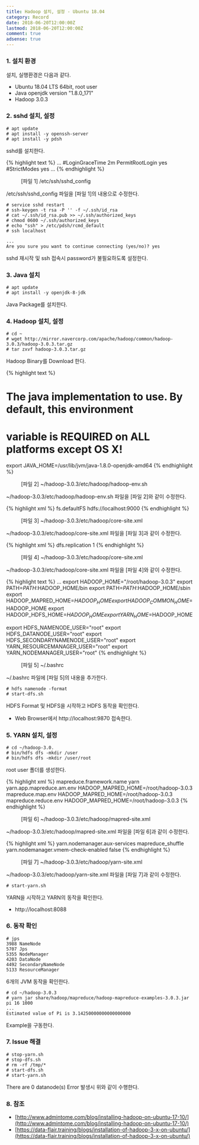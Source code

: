 ```yaml
---
title: Hadoop 설치, 설정 - Ubuntu 18.04
category: Record
date: 2018-06-20T12:00:00Z
lastmod: 2018-06-20T12:00:00Z
comment: true
adsense: true
---
```


### 1. 설치 환경

설치, 실행환경은 다음과 같다.
* Ubuntu 18.04 LTS 64bit, root user
* Java openjdk version "1.8.0_171"
* Hadoop 3.0.3

### 2. sshd 설치, 설정

~~~
# apt update
# apt install -y openssh-server
# apt install -y pdsh
~~~

sshd를 설치한다.

{% highlight text %}
...
#LoginGraceTime 2m
PermitRootLogin yes
#StrictModes yes
...
{% endhighlight %}
<figure>
<figcaption class="caption">[파일 1] /etc/ssh/sshd_config</figcaption>
</figure>

/etc/ssh/sshd_config 파일을 [파일 1]의 내용으로 수정한다.

~~~
# service sshd restart
# ssh-keygen -t rsa -P '' -f ~/.ssh/id_rsa
# cat ~/.ssh/id_rsa.pub >> ~/.ssh/authorized_keys
# chmod 0600 ~/.ssh/authorized_keys
# echo "ssh" > /etc/pdsh/rcmd_default
# ssh localhost

...
Are you sure you want to continue connecting (yes/no)? yes
~~~

sshd 재시작 및 ssh 접속시 password가 불필요하도록 설정한다.

### 3. Java 설치 

~~~
# apt update
# apt install -y openjdk-8-jdk
~~~

Java Package를 설치한다.

### 4. Hadoop 설치, 설정

~~~
# cd ~
# wget http://mirror.navercorp.com/apache/hadoop/common/hadoop-3.0.3/hadoop-3.0.3.tar.gz
# tar zxvf hadoop-3.0.3.tar.gz
~~~

Hadoop Binary를 Download 한다.

{% highlight text %}
# The java implementation to use. By default, this environment
# variable is REQUIRED on ALL platforms except OS X!
export JAVA_HOME=/usr/lib/jvm/java-1.8.0-openjdk-amd64
{% endhighlight %}
<figure>
<figcaption class="caption">[파일 2] ~/hadoop-3.0.3/etc/hadoop/hadoop-env.sh</figcaption>
</figure>

~/hadoop-3.0.3/etc/hadoop/hadoop-env.sh 파일을 [파일 2]와 같이 수정한다.

{% highlight xml %}
<configuration>
	<property>
        <name>fs.defaultFS</name>
        <value>hdfs://localhost:9000</value>
    </property>
</configuration>
{% endhighlight %}
<figure>
<figcaption class="caption">[파일 3] ~/hadoop-3.0.3/etc/hadoop/core-site.xml</figcaption>
</figure>

~/hadoop-3.0.3/etc/hadoop/core-site.xml 파일을 [파일 3]과 같이 수정한다.

{% highlight xml %}
<configuration>
	<property>
        <name>dfs.replication</name>
        <value>1</value>
    </property>
</configuration>
{% endhighlight %}
<figure>
<figcaption class="caption">[파일 4] ~/hadoop-3.0.3/etc/hadoop/core-site.xml</figcaption>
</figure>

~/hadoop-3.0.3/etc/hadoop/core-site.xml 파일을 [파일 4]와 같이 수정한다.

{% highlight text %}
...
export HADOOP_HOME="/root/hadoop-3.0.3"
export PATH=$PATH:$HADOOP_HOME/bin
export PATH=$PATH:$HADOOP_HOME/sbin
export HADOOP_MAPRED_HOME=$HADOOP_HOME
export HADOOP_COMMON_HOME=$HADOOP_HOME
export HADOOP_HDFS_HOME=$HADOOP_HOME
export YARN_HOME=$HADOOP_HOME

export HDFS_NAMENODE_USER="root"
export HDFS_DATANODE_USER="root"
export HDFS_SECONDARYNAMENODE_USER="root"
export YARN_RESOURCEMANAGER_USER="root"
export YARN_NODEMANAGER_USER="root"
{% endhighlight %}
<figure>
<figcaption class="caption">[파일 5] ~/.bashrc</figcaption>
</figure>

~/.bashrc 파일에 [파일 5]의 내용을 추가한다.

~~~
# hdfs namenode -format
# start-dfs.sh
~~~

HDFS Format 및 HDFS을 시작하고 HDFS 동작을 확인한다.
* Web Browser에서 http://localhost:9870 접속한다.

### 5. YARN 설치, 설정

~~~
# cd ~/hadoop-3.0.
# bin/hdfs dfs -mkdir /user
# bin/hdfs dfs -mkdir /user/root
~~~

root user 폴더를 생성한다.

{% highlight xml %}
<configuration>
	<property>
		<name>mapreduce.framework.name</name>
		<value>yarn</value>
	</property>
	<property>
		<name>yarn.app.mapreduce.am.env</name>
		<value>HADOOP_MAPRED_HOME=/root/hadoop-3.0.3</value>
	</property>
	<property>
		<name>mapreduce.map.env</name>
		<value>HADOOP_MAPRED_HOME=/root/hadoop-3.0.3</value>
	</property>
	<property>
		<name>mapreduce.reduce.env</name>
		<value>HADOOP_MAPRED_HOME=/root/hadoop-3.0.3</value>
	</property>
</configuration>
{% endhighlight %}
<figure>
<figcaption class="caption">[파일 6] ~/hadoop-3.0.3/etc/hadoop/mapred-site.xml</figcaption>
</figure>

~/hadoop-3.0.3/etc/hadoop/mapred-site.xml 파일을 [파일 6]과 같이 수정한다.

{% highlight xml %}
<configuration>
	<property>
		<name>yarn.nodemanager.aux-services</name>
		<value>mapreduce_shuffle</value>
	</property>
	<property>
		<name>yarn.nodemanager.vmem-check-enabled</name>
		<value>false</value>
	</property>
</configuration>
{% endhighlight %}
<figure>
<figcaption class="caption">[파일 7] ~/hadoop-3.0.3/etc/hadoop/yarn-site.xml</figcaption>
</figure>

~/hadoop-3.0.3/etc/hadoop/yarn-site.xml 파일을 [파일 7]과 같이 수정한다.

~~~
# start-yarn.sh
~~~

YARN을 시작하고 YARN의 동작을 확인한다.
* http://localhost:8088

### 6. 동작 확인

~~~
# jps
3988 NameNode
5707 Jps
5355 NodeManager
4203 DataNode
4492 SecondaryNameNode
5133 ResourceManager
~~~

6개의 JVM 동작을 확인한다.

~~~
# cd ~/hadoop-3.0.3
# yarn jar share/hadoop/mapreduce/hadoop-mapreduce-examples-3.0.3.jar pi 16 1000
...
Estimated value of Pi is 3.14250000000000000000
~~~

Example을 구동한다.

### 7. Issue 해결

~~~
# stop-yarn.sh
# stop-dfs.sh
# rm -rf /tmp/*
# start-dfs.sh
# start-yarn.sh
~~~

There are 0 datanode(s) Error 발생시 위와 같이 수행한다.

### 8. 참조

* [http://www.admintome.com/blog/installing-hadoop-on-ubuntu-17-10/](http://www.admintome.com/blog/installing-hadoop-on-ubuntu-17-10/)
* [https://data-flair.training/blogs/installation-of-hadoop-3-x-on-ubuntu/](https://data-flair.training/blogs/installation-of-hadoop-3-x-on-ubuntu/)
